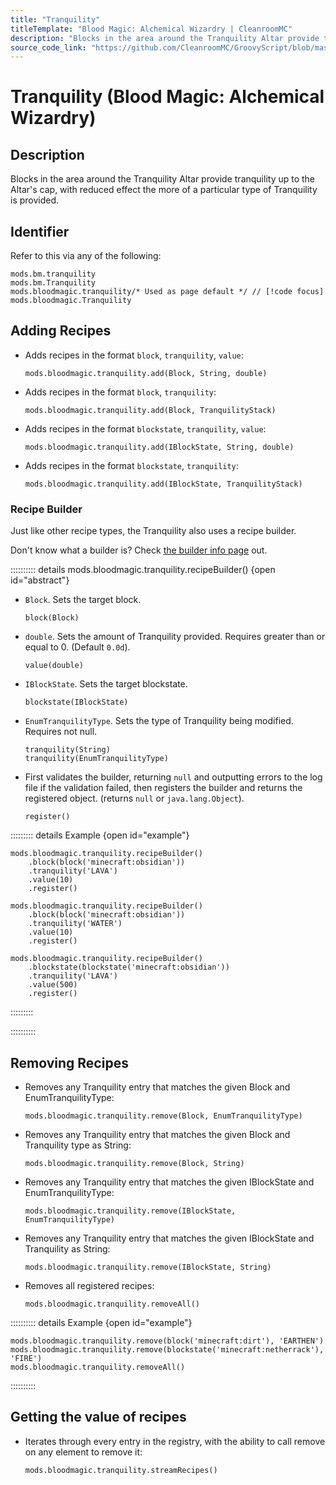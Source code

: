 ```yaml
---
title: "Tranquility"
titleTemplate: "Blood Magic: Alchemical Wizardry | CleanroomMC"
description: "Blocks in the area around the Tranquility Altar provide tranquility up to the Altar's cap, with reduced effect the more of a particular type of Tranquility is provided."
source_code_link: "https://github.com/CleanroomMC/GroovyScript/blob/master/src/main/java/com/cleanroommc/groovyscript/compat/mods/bloodmagic/Tranquility.java"
---
```


# Tranquility (Blood Magic: Alchemical Wizardry)

## Description

Blocks in the area around the Tranquility Altar provide tranquility up to the Altar's cap, with reduced effect the more of a particular type of Tranquility is provided.

## Identifier

Refer to this via any of the following:

```groovy:no-line-numbers {3}
mods.bm.tranquility
mods.bm.Tranquility
mods.bloodmagic.tranquility/* Used as page default */ // [!code focus]
mods.bloodmagic.Tranquility
```


## Adding Recipes

- Adds recipes in the format `block`, `tranquility`, `value`:

    ```groovy:no-line-numbers
    mods.bloodmagic.tranquility.add(Block, String, double)
    ```

- Adds recipes in the format `block`, `tranquility`:

    ```groovy:no-line-numbers
    mods.bloodmagic.tranquility.add(Block, TranquilityStack)
    ```

- Adds recipes in the format `blockstate`, `tranquility`, `value`:

    ```groovy:no-line-numbers
    mods.bloodmagic.tranquility.add(IBlockState, String, double)
    ```

- Adds recipes in the format `blockstate`, `tranquility`:

    ```groovy:no-line-numbers
    mods.bloodmagic.tranquility.add(IBlockState, TranquilityStack)
    ```


### Recipe Builder

Just like other recipe types, the Tranquility also uses a recipe builder.

Don't know what a builder is? Check [the builder info page](../../../groovy/builder.md) out.

:::::::::: details mods.bloodmagic.tranquility.recipeBuilder() {open id="abstract"}
- `Block`. Sets the target block.

    ```groovy:no-line-numbers
    block(Block)
    ```

- `double`. Sets the amount of Tranquility provided. Requires greater than or equal to 0. (Default `0.0d`).

    ```groovy:no-line-numbers
    value(double)
    ```

- `IBlockState`. Sets the target blockstate.

    ```groovy:no-line-numbers
    blockstate(IBlockState)
    ```

- `EnumTranquilityType`. Sets the type of Tranquility being modified. Requires not null.

    ```groovy:no-line-numbers
    tranquility(String)
    tranquility(EnumTranquilityType)
    ```

- First validates the builder, returning `null` and outputting errors to the log file if the validation failed, then registers the builder and returns the registered object. (returns `null` or `java.lang.Object`).

    ```groovy:no-line-numbers
    register()
    ```

::::::::: details Example {open id="example"}
```groovy:no-line-numbers
mods.bloodmagic.tranquility.recipeBuilder()
    .block(block('minecraft:obsidian'))
    .tranquility('LAVA')
    .value(10)
    .register()

mods.bloodmagic.tranquility.recipeBuilder()
    .block(block('minecraft:obsidian'))
    .tranquility('WATER')
    .value(10)
    .register()

mods.bloodmagic.tranquility.recipeBuilder()
    .blockstate(blockstate('minecraft:obsidian'))
    .tranquility('LAVA')
    .value(500)
    .register()
```

:::::::::

::::::::::

## Removing Recipes

- Removes any Tranquility entry that matches the given Block and EnumTranquilityType:

    ```groovy:no-line-numbers
    mods.bloodmagic.tranquility.remove(Block, EnumTranquilityType)
    ```

- Removes any Tranquility entry that matches the given Block and Tranquility type as String:

    ```groovy:no-line-numbers
    mods.bloodmagic.tranquility.remove(Block, String)
    ```

- Removes any Tranquility entry that matches the given IBlockState and EnumTranquilityType:

    ```groovy:no-line-numbers
    mods.bloodmagic.tranquility.remove(IBlockState, EnumTranquilityType)
    ```

- Removes any Tranquility entry that matches the given IBlockState and Tranquility as String:

    ```groovy:no-line-numbers
    mods.bloodmagic.tranquility.remove(IBlockState, String)
    ```

- Removes all registered recipes:

    ```groovy:no-line-numbers
    mods.bloodmagic.tranquility.removeAll()
    ```

:::::::::: details Example {open id="example"}
```groovy:no-line-numbers
mods.bloodmagic.tranquility.remove(block('minecraft:dirt'), 'EARTHEN')
mods.bloodmagic.tranquility.remove(blockstate('minecraft:netherrack'), 'FIRE')
mods.bloodmagic.tranquility.removeAll()
```

::::::::::

## Getting the value of recipes

- Iterates through every entry in the registry, with the ability to call remove on any element to remove it:

    ```groovy:no-line-numbers
    mods.bloodmagic.tranquility.streamRecipes()
    ```
